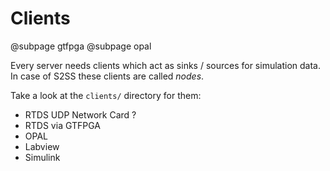 # Clients

@subpage gtfpga
@subpage opal

Every server needs clients which act as sinks / sources for simulation data. In case of S2SS these clients are called _nodes_.

Take a look at the `clients/` directory for them:

 - RTDS UDP Network Card ?
 - RTDS via GTFPGA
 - OPAL
 - Labview
 - Simulink
